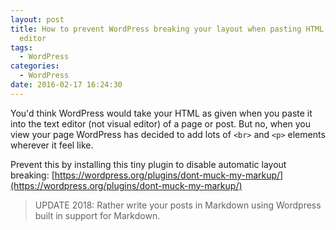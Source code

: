 ```yaml
---
layout: post
title: How to prevent WordPress breaking your layout when pasting HTML into the text
  editor
tags:
  - WordPress
categories:
  - WordPress
date: 2016-02-17 16:24:30
---
```


You'd think WordPress would take your HTML as given when you paste it into the text editor (not visual editor) of a page or post. But no, when you view your page WordPress has decided to add lots of `<br>` and `<p>` elements wherever it feel like. 

Prevent this by installing this tiny plugin to disable automatic layout breaking: [https://wordpress.org/plugins/dont-muck-my-markup/](https://wordpress.org/plugins/dont-muck-my-markup/)

> UPDATE 2018: Rather write your posts in Markdown using Wordpress built in support for Markdown.

